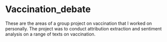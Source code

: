 # Vaccination_debate
These are the areas of a group project on vaccination that I worked on personally. The project was to conduct attribution extraction and sentiment analysis on a range of texts on vaccination.
